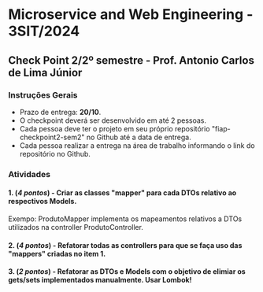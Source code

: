 # Microservice and Web Engineering - 3SIT/2024

## Check Point 2/2º semestre - Prof. Antonio Carlos de Lima Júnior

### Instruções Gerais

- Prazo de entrega: __20/10__.
- O checkpoint deverá ser desenvolvido em até 2 pessoas.
- Cada pessoa deve ter o projeto em seu próprio repositório "fiap-checkpoint2-sem2" no Github até a data de entrega.
- Cada pessoa realizar a entrega na área de trabalho informando o link do repositório no Github.

### Atividades

#### 1. (_4 pontos_) - Criar as classes "mapper" para cada DTOs relativo ao respectivos Models.
Exempo: ProdutoMapper implementa os mapeamentos relativos a DTOs utilizados na controller ProdutoController.

#### 2. (_4 pontos_) - Refatorar todas as controllers para que se faça uso das "mappers" criadas no item 1.

#### 3. (_2 pontos_) - Refatorar as DTOs e Models com o objetivo de elimiar os gets/sets implementados manualmente. Usar Lombok!